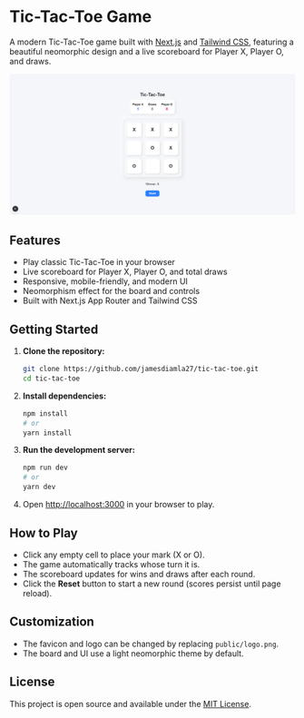 # Tic-Tac-Toe Game

A modern Tic-Tac-Toe game built with [Next.js](https://nextjs.org/) and [Tailwind CSS](https://tailwindcss.com/), featuring a beautiful neomorphic design and a live scoreboard for Player X, Player O, and draws.

![Screenshot](public/screenshot.png)

## Features

- Play classic Tic-Tac-Toe in your browser
- Live scoreboard for Player X, Player O, and total draws
- Responsive, mobile-friendly, and modern UI
- Neomorphism effect for the board and controls
- Built with Next.js App Router and Tailwind CSS

## Getting Started

1. **Clone the repository:**
   ```bash
   git clone https://github.com/jamesdiamla27/tic-tac-toe.git
   cd tic-tac-toe
   ```
2. **Install dependencies:**
   ```bash
   npm install
   # or
   yarn install
   ```
3. **Run the development server:**
   ```bash
   npm run dev
   # or
   yarn dev
   ```
4. Open [http://localhost:3000](http://localhost:3000) in your browser to play.

## How to Play
- Click any empty cell to place your mark (X or O).
- The game automatically tracks whose turn it is.
- The scoreboard updates for wins and draws after each round.
- Click the **Reset** button to start a new round (scores persist until page reload).

## Customization
- The favicon and logo can be changed by replacing `public/logo.png`.
- The board and UI use a light neomorphic theme by default.

## License

This project is open source and available under the [MIT License](LICENSE).
